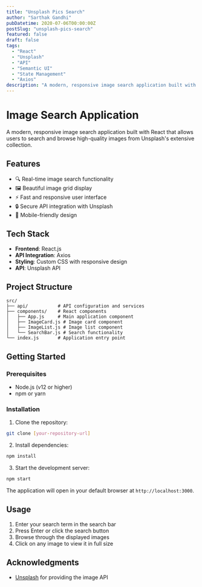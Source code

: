 ```yaml
---
title: "Unsplash Pics Search"
author: "Sarthak Gandhi"
pubDatetime: 2020-07-06T00:00:00Z
postSlug: "unsplash-pics-search"
featured: false
draft: false
tags:
  - "React"
  - "Unsplash"
  - "API"
  - "Semantic UI"
  - "State Management"
  - "Axios"
description: "A modern, responsive image search application built with React that allows users to search and browse high-quality images from Unsplash's extensive collection."
---
```


# Image Search Application

A modern, responsive image search application built with React that allows users to search and browse high-quality images from Unsplash's extensive collection.

## Features

- 🔍 Real-time image search functionality
- 🖼️ Beautiful image grid display
- ⚡ Fast and responsive user interface
- 🔒 Secure API integration with Unsplash
- 📱 Mobile-friendly design

## Tech Stack

- **Frontend**: React.js
- **API Integration**: Axios
- **Styling**: Custom CSS with responsive design
- **API**: Unsplash API

## Project Structure

```
src/
├── api/           # API configuration and services
├── components/    # React components
│   ├── App.js     # Main application component
│   ├── ImageCard.js # Image card component
│   ├── ImageList.js # Image list component
│   └── SearchBar.js # Search functionality
└── index.js       # Application entry point
```

## Getting Started

### Prerequisites

- Node.js (v12 or higher)
- npm or yarn

### Installation

1. Clone the repository:

```bash
git clone [your-repository-url]
```

2. Install dependencies:

```bash
npm install
```

3. Start the development server:

```bash
npm start
```

The application will open in your default browser at `http://localhost:3000`.

## Usage

1. Enter your search term in the search bar
2. Press Enter or click the search button
3. Browse through the displayed images
4. Click on any image to view it in full size

## Acknowledgments

- [Unsplash](https://unsplash.com/) for providing the image API
